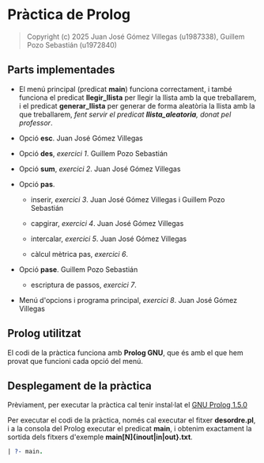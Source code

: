 # Pràctica de Prolog

> Copyright (c) 2025 Juan José Gómez Villegas (u1987338), Guillem Pozo Sebastián (u1972840)

## Parts implementades

- El menú principal (predicat **main**) funciona correctament, i també funciona el predicat **llegir_llista** per llegir la llista amb la que treballarem, i el predicat **generar_llista** per generar de forma aleatòria la llista amb la que treballarem, *fent servir el predicat **llista_aleatoria**, donat pel professor*.

- Opció **esc**. Juan José Gómez Villegas

- Opció **des**, *exercici 1*. Guillem Pozo Sebastián

- Opció **sum**, *exercici 2*. Juan José Gómez Villegas

- Opció **pas**.

    - inserir, *exercici 3*. Juan José Gómez Villegas i Guillem Pozo Sebastián

    - capgirar, *exercici 4*. Juan José Gómez Villegas

    - intercalar, *exercici 5*. Juan José Gómez Villegas

    - càlcul mètrica pas, *exercici 6*.

- Opció **pase**. Guillem Pozo Sebastián

    - escriptura de passos, *exercici 7*.

- Menú d'opcions i programa principal, *exercici 8*. Juan José Gómez Villegas

## Prolog utilitzat

El codi de la pràctica funciona amb **Prolog GNU**, que és amb el que hem provat que funcioni cada opció del menú.

## Desplegament de la pràctica

Prèviament, per executar la pràctica cal tenir instal·lat el [GNU Prolog 1.5.0](http://www.gprolog.org/)

Per executar el codi de la pràctica, només cal executar el fitxer **desordre.pl**, i a la consola del Prolog executar el predicat **main**, i obtenim exactament la sortida dels fitxers d'exemple **main[N]{inout|in|out}.txt**.

```prolog
| ?- main.
```
